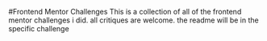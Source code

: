 #Frontend Mentor Challenges
This is a collection of all of the frontend mentor challenges i did. all critiques are welcome.
the readme will be in the specific challenge
